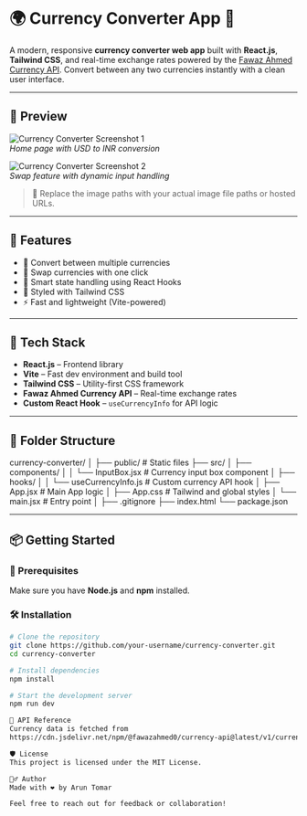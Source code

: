 # 🌍 Currency Converter App 💱

A modern, responsive **currency converter web app** built with **React.js**, **Tailwind CSS**, and real-time exchange rates powered by the [Fawaz Ahmed Currency API](https://github.com/fawazahmed0/currency-api). Convert between any two currencies instantly with a clean user interface.

---

## 📸 Preview

![Currency Converter Screenshot 1](./images/preview1.png)  
*Home page with USD to INR conversion*

![Currency Converter Screenshot 2](./images/preview2.png)  
*Swap feature with dynamic input handling*

> 📝 Replace the image paths with your actual image file paths or hosted URLs.

---

## 🚀 Features

- 🔁 Convert between multiple currencies
- 🔄 Swap currencies with one click
- 🧠 Smart state handling using React Hooks
- 🎨 Styled with Tailwind CSS
- ⚡ Fast and lightweight (Vite-powered)

---

## 🧩 Tech Stack

- **React.js** – Frontend library
- **Vite** – Fast dev environment and build tool
- **Tailwind CSS** – Utility-first CSS framework
- **Fawaz Ahmed Currency API** – Real-time exchange rates
- **Custom React Hook** – `useCurrencyInfo` for API logic

---

## 📂 Folder Structure

currency-converter/
│
├── public/ # Static files
├── src/
│ ├── components/
│ │ └── InputBox.jsx # Currency input box component
│ ├── hooks/
│ │ └── useCurrencyInfo.js # Custom currency API hook
│ ├── App.jsx # Main App logic
│ ├── App.css # Tailwind and global styles
│ └── main.jsx # Entry point
│
├── .gitignore
├── index.html
└── package.json


---

## 📦 Getting Started

### 🔧 Prerequisites

Make sure you have **Node.js** and **npm** installed.

### 🛠️ Installation

```bash
# Clone the repository
git clone https://github.com/your-username/currency-converter.git
cd currency-converter

# Install dependencies
npm install

# Start the development server
npm run dev

🧪 API Reference
Currency data is fetched from
https://cdn.jsdelivr.net/npm/@fawazahmed0/currency-api@latest/v1/currencies/{currency}.json

🛡 License
This project is licensed under the MIT License.

🙋‍♂️ Author
Made with ❤️ by Arun Tomar

Feel free to reach out for feedback or collaboration!
